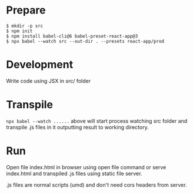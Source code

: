 
# Prepare

```console
$ mkdir -p src
$ npm init
$ npm install babel-cli@6 babel-preset-react-app@3
$ npx babel --watch src --out-dir . --presets react-app/prod
```

# Development

Write code using JSX in src/ folder

# Transpile

`npx babel --watch ......` above will start process watching src folder and transpile
.js files in it outputting result to working directory.

# Run

Open file index.html in browser using open file command
or serve index.html and transpiled .js files using
static file server.

.js files are normal scripts (umd) and don't need cors headers from server.

